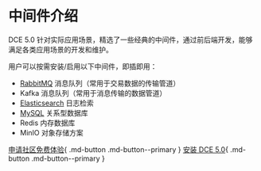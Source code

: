 # 中间件介绍

DCE 5.0 针对实际应用场景，精选了一些经典的中间件，通过前后端开发，能够满足各类应用场景的开发和维护。

用户可以按需安装/启用以下中间件，即插即用：

- [RabbitMQ](rabbitmq/intro/what.md) 消息队列（常用于交易数据的传输管道）
- Kafka 消息队列（常用于消息传输的数据管道）
- [Elasticsearch](elastic-search/intro/what.md) 日志检索
- [MySQL](mysql/intro/what.md) 关系型数据库
- Redis 内存数据库
- MinIO 对象存储方案

[申请社区免费体验](../dce/license0.md){ .md-button .md-button--primary }
[安装 DCE 5.0](../install/install-dce-community.md){ .md-button .md-button--primary }
